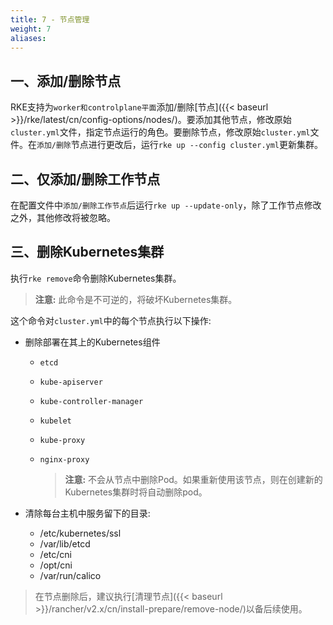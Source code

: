 ```yaml
---
title: 7 - 节点管理
weight: 7
aliases:
---
```


## 一、添加/删除节点

RKE支持为`worker和controlplane平面`添加/删除[节点]({{< baseurl >}}/rke/latest/cn/config-options/nodes/)。要添加其他节点，修改原始`cluster.yml`文件，指定节点运行的角色。要删除节点，修改原始`cluster.yml`文件。在`添加/删除`节点进行更改后，运行`rke up --config cluster.yml`更新集群。

## 二、仅添加/删除工作节点

在配置文件中`添加/删除工作节点`后运行`rke up --update-only`，除了工作节点修改之外，其他修改将被忽略。

## 三、删除Kubernetes集群

执行`rke remove`命令删除Kubernetes集群。

> **注意:** 此命令是不可逆的，将破坏Kubernetes集群。

这个命令对`cluster.yml`中的每个节点执行以下操作:

- 删除部署在其上的Kubernetes组件  
  - `etcd`
  - `kube-apiserver`
  - `kube-controller-manager`
  - `kubelet`
  - `kube-proxy`
  - `nginx-proxy`

    > **注意:** 不会从节点中删除Pod。如果重新使用该节点，则在创建新的Kubernetes集群时将自动删除pod。

- 清除每台主机中服务留下的目录:
  - /etc/kubernetes/ssl
  - /var/lib/etcd
  - /etc/cni
  - /opt/cni
  - /var/run/calico

> 在节点删除后，建议执行[清理节点]({{< baseurl >}}/rancher/v2.x/cn/install-prepare/remove-node/)以备后续使用。
